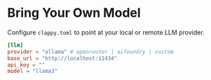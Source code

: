 # Bring Your Own Model

Configure `clappy.toml` to point at your local or remote LLM provider.

```toml
[llm]
provider = "ollama" # openrouter | aifoundry | custom
base_url = "http://localhost:11434"
api_key = ""
model = "llama3"
```
